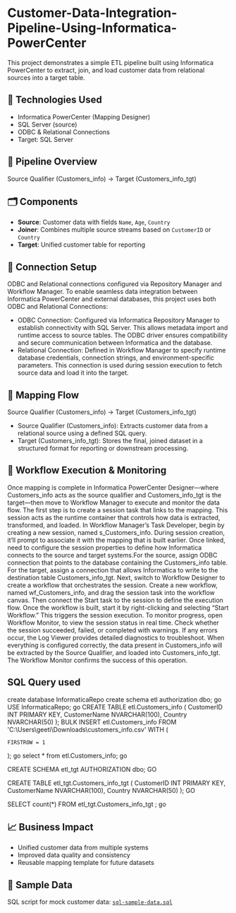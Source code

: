 # Customer-Data-Integration-Pipeline-Using-Informatica-PowerCenter
This project demonstrates a simple ETL pipeline built using Informatica PowerCenter to extract, join, and load customer data from relational sources into a target table.

## 🔧 Technologies Used
- Informatica PowerCenter (Mapping Designer)
- SQL Server (source)
- ODBC & Relational Connections
- Target: SQL Server

## 📌 Pipeline Overview
Source Qualifier (Customers_info) → Target (Customers_info_tgt)

## 🗂️ Components
- **Source**: Customer data with fields `Name`, `Age`, `Country`
- **Joiner**: Combines multiple source streams based on `CustomerID` or `Country`
- **Target**: Unified customer table for reporting

## 🔐 Connection Setup
ODBC and Relational connections configured via Repository Manager and Workflow Manager.
To enable seamless data integration between Informatica PowerCenter and external databases, this project uses both ODBC and Relational Connections:
- ODBC Connection:
Configured via Informatica Repository Manager to establish connectivity with SQL Server. This allows metadata import and runtime access to source tables. The ODBC driver ensures compatibility and secure communication between Informatica and the database.
- Relational Connection:
Defined in Workflow Manager to specify runtime database credentials, connection strings, and environment-specific parameters. This connection is used during session execution to fetch source data and load it into the target.
## 🔄 Mapping Flow
Source Qualifier (Customers_info)  → Target (Customers_info_tgt)
- Source Qualifier (Customers_info):
Extracts customer data from a relational source using a defined SQL query.
- Target (Customers_info_tgt):
Stores the final, joined dataset in a structured format for reporting or downstream processing.
## 🚀 Workflow Execution & Monitoring
Once mapping is complete in Informatica PowerCenter Designer—where Customers_info acts as the source qualifier and Customers_info_tgt is the target—then move to Workflow Manager to execute and monitor the data flow. The first step is to create a session task that links to the mapping. This session acts as the runtime container that controls how data is extracted, transformed, and loaded.
In Workflow Manager’s Task Developer,  begin by creating a new session, named s_Customers_info. During session creation, it’ll prompt to associate it with the mapping that is built earlier. Once linked, need to configure the session properties to define how Informatica connects to the source and target systems.For the source, assign ODBC connection that points to the database containing the Customers_info table. For the target, assign a connection that allows Informatica to write to the destination table Customers_info_tgt.
Next, switch to Workflow Designer to create a workflow that orchestrates the session. Create a new workflow, named wf_Customers_info, and drag the session task into the workflow canvas. Then connect the Start task to the session to define the execution flow.
Once the workflow is built,  start it by right-clicking and selecting “Start Workflow.” This triggers the session execution. To monitor progress,  open Workflow Monitor, to view the session status in real time. Check whether the session succeeded, failed, or completed with warnings. If any errors occur, the Log Viewer provides detailed diagnostics to troubleshoot.
When everything is configured correctly, the data present in Customers_info will be extracted by the Source Qualifier, and loaded into Customers_info_tgt. The Workflow Monitor confirms the success of this operation.

## SQL Query used
create database InformaticaRepo
create schema etl authorization dbo;
go
USE InformaticaRepo;
go
CREATE TABLE etl.Customers_info (
    CustomerID INT PRIMARY KEY,
    CustomerName NVARCHAR(100),
    Country NVARCHAR(50)
);
BULK INSERT etl.Customers_info
FROM 'C:\Users\geeti\Downloads\customers_info.csv'
WITH (
  
    FIRSTROW = 1
);
go
select * from etl.Customers_info;
go

CREATE SCHEMA etl_tgt AUTHORIZATION dbo;
GO

CREATE TABLE etl_tgt.Customers_info_tgt (
    CustomerID INT PRIMARY KEY,
    CustomerName NVARCHAR(100),
    Country NVARCHAR(50)
);
GO

SELECT count(*) FROM etl_tgt.Customers_info_tgt ;
go

## 📈 Business Impact
- Unified customer data from multiple systems
- Improved data quality and consistency
- Reusable mapping template for future datasets



## 🧪 Sample Data
SQL script for mock customer data: [`sql-sample-data.sql`](scripts/sql-sample-data.sql)
